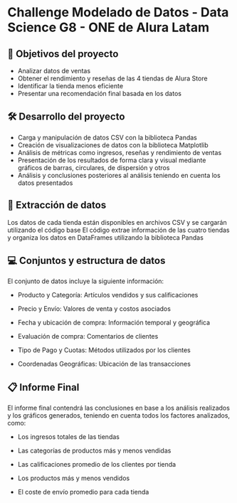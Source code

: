 # Challenge Modelado de Datos - Data Science  G8 - ONE de Alura Latam

## :brain: Objetivos del proyecto

- Analizar datos de ventas
- Obtener el rendimiento y reseñas de las 4 tiendas de Alura Store 
- Identificar la tienda menos eficiente 
- Presentar una recomendación final basada en los datos

## :hammer_and_wrench: Desarrollo del proyecto

  - Carga y manipulación de datos CSV con la biblioteca Pandas
  - Creación de visualizaciones de datos con la biblioteca Matplotlib
  - Análisis de métricas como ingresos, reseñas y rendimiento de ventas
  - Presentación de los resultados de forma clara y visual mediante gráficos de barras, circulares, de dispersión y otros
  - Análisis y conclusiones posteriores al análisis teniendo en cuenta los datos presentados
 
  ## :memo: Extracción de datos

   Los datos de cada tienda están disponibles en archivos CSV y se cargarán utilizando el código base
  El código extrae información de las cuatro tiendas y organiza los datos en DataFrames utilizando la biblioteca Pandas

   ## :computer: Conjuntos y estructura de datos

  El conjunto de datos incluye la siguiente información:

  - Producto y Categoría: Artículos vendidos y sus calificaciones

  - Precio y Envío: Valores de venta y costos asociados

  - Fecha y ubicación de compra: Información temporal y geográfica

  - Evaluación de compra: Comentarios de clientes

  - Tipo de Pago y Cuotas: Métodos utilizados por los clientes

  - Coordenadas Geográficas: Ubicación de las transacciones
 
  ## :clipboard: Informe Final

   El informe final contendrá las conclusiones en base a los análisis realizados y los gráficos generados, teniendo en cuenta todos los factores analizados, como:

  - Los ingresos totales de las tiendas

  - Las categorías de productos más y menos vendidas

  - Las calificaciones promedio de los clientes por tienda

  - Los productos más y menos vendidos

  - El coste de envío promedio para cada tienda

    

  
 
  


  
